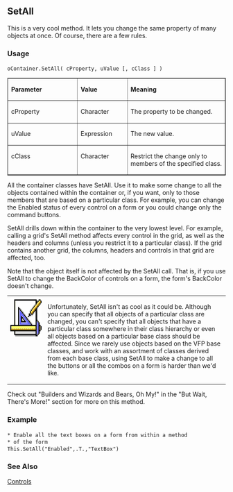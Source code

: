 ## SetAll

This is a very cool method. It lets you change the same property of many objects at once. Of course, there are a few rules.

### Usage

```foxpro
oContainer.SetAll( cProperty, uValue [, cClass ] )
```
<table border cellspacing=0 cellpadding=0 width=100%>
<tr>
  <td width=32% valign=top>
  <p><b>Parameter</b></p>
  </td>
  <td width=23% valign=top>
  <p><b>Value</b></p>
  </td>
  <td width=45% valign=top>
  <p><b>Meaning</b></p>
  </td>
 </tr>
<tr>
  <td width=32% valign=top>
  <p>cProperty</p>
  </td>
  <td width=23% valign=top>
  <p>Character</p>
  </td>
  <td width=45% valign=top>
  <p>The property to be changed.</p>
  </td>
 </tr>
<tr>
  <td width=32% valign=top>
  <p>uValue</p>
  </td>
  <td width=23% valign=top>
  <p>Expression</p>
  </td>
  <td width=45% valign=top>
  <p>The new value.</p>
  </td>
 </tr>
<tr>
  <td width=32% valign=top>
  <p>cClass</p>
  </td>
  <td width=23% valign=top>
  <p>Character</p>
  </td>
  <td width=45% valign=top>
  <p>Restrict the change only to members of the specified class.</p>
  </td>
 </tr>
</table>

All the container classes have SetAll. Use it to make some change to all the objects contained within the container or, if you want, only to those members that are based on a particular class. For example, you can change the Enabled status of every control on a form or you could change only the command buttons.

SetAll drills down within the container to the very lowest level. For example, calling a grid's SetAll method affects every control in the grid, as well as the headers and columns (unless you restrict it to a particular class). If the grid contains another grid, the columns, headers and controls in that grid are affected, too.

Note that the object itself is not affected by the SetAll call. That is, if you use SetAll to change the BackColor of controls on a form, the form's BackColor doesn't change. 

<table border=0 cellspacing=0 cellpadding=0 width=100%>
<tr>
  <td width=17% valign=top>
<img width=94 height=94 src="Design.gif"></p>
  </td>
  <td width=83%>
  <p>Unfortunately, SetAll isn't as cool as it could be. Although you can specify that all objects of a particular class are changed, you can't specify that all objects that have a particular class somewhere in their class hierarchy or even all objects based on a particular base class should be affected. Since we rarely use objects based on the VFP base classes, and work with an assortment of classes derived from each base class, using SetAll to make a change to all the buttons or all the combos on a form is harder than we'd like.</p>
  </td>
 </tr>
</table>

Check out "Builders and Wizards and Bears, Oh My!" in the "But Wait, There's More!" section for more on this method.

### Example

```foxpro
* Enable all the text boxes on a form from within a method
* of the form
This.SetAll("Enabled",.T.,"TextBox")
```
### See Also

[Controls](s4g456.md)